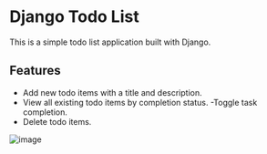 # Django Todo List

This is a simple todo list application built with Django.

## Features

- Add new todo items with a title and description.
- View all existing todo items by completion status.
-Toggle task completion.
- Delete todo items.

![image](https://github.com/alexzmmv/Todoapp/assets/147001992/658ba7c5-7b00-4618-aa97-5a376b1df779)
